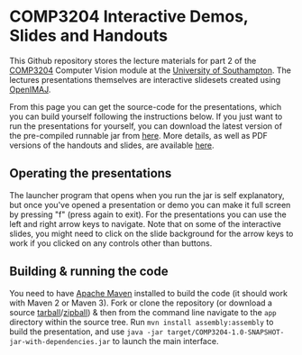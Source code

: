 # COMP3204 Interactive Demos, Slides and Handouts

This Github repository stores the lecture materials for part 2 of the [COMP3204](https://secure.ecs.soton.ac.uk/module/COMP3204) Computer Vision module at the [University of Southampton](http://www.soton.ac.uk). The lectures presentations themselves are interactive slidesets created using [OpenIMAJ](http://www.openimaj.org).

From this page you can get the source-code for the presentations, which you can build yourself following the instructions below. If you just want to run the presentations for yourself, you can download the latest version of the pre-compiled runnable jar from [here](http://jenkins.ecs.soton.ac.uk/job/COMP3204/lastSuccessfulBuild/artifact/app/target/COMP3204-1.0-SNAPSHOT-jar-with-dependencies.jar). More details, as well as PDF versions of the handouts and slides, are available [here](http://comp3204.ecs.soton.ac.uk/part2.html).

## Operating the presentations
The launcher program that opens when you run the jar is self explanatory, but once you've opened a presentation or demo you can make it full screen by pressing "f" (press again to exit). For the presentations you can use the left and right arrow keys to navigate. Note that on some of the interactive slides, you might need to click on the slide background for the arrow keys to work if you clicked on any controls other than buttons.

## Building & running the code
You need to have [Apache Maven](http://maven.apache.org) installed to build the code (it should work with Maven 2 or Maven 3). Fork or clone the repository (or download a source [tarball](https://github.com/jonhare/COMP3204/tarball/master)/[zipball](https://github.com/jonhare/COMP3204/zipball/master)) & then from the command line navigate to the `app` directory within the source tree. Run `mvn install assembly:assembly` to build the presentation, and use `java -jar target/COMP3204-1.0-SNAPSHOT-jar-with-dependencies.jar` to launch the main interface.
